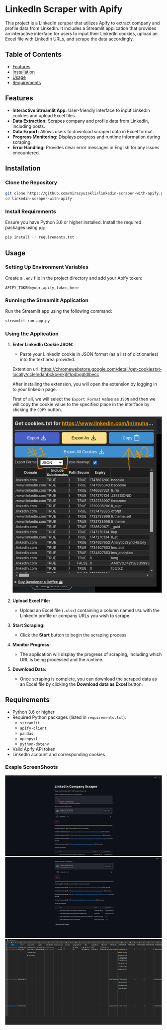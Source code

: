 # LinkedIn Scraper with Apify

This project is a LinkedIn scraper that utilizes Apify to extract company and profile data from LinkedIn. It includes a Streamlit application that provides an interactive interface for users to input their LinkedIn cookies, upload an Excel file with LinkedIn URLs, and scrape the data accordingly.

## Table of Contents

- [Features](#features)
- [Installation](#installation)
- [Usage](#usage)
- [Requirements](#requirements)

## Features

- **Interactive Streamlit App:** User-friendly interface to input LinkedIn cookies and upload Excel files.
- **Data Extraction:** Scrapes company and profile data from LinkedIn, including posts.
- **Data Export:** Allows users to download scraped data in Excel format.
- **Progress Monitoring:** Displays progress and runtime information during scraping.
- **Error Handling:** Provides clear error messages in English for any issues encountered.

## Installation

### Clone the Repository

```bash
git clone https://github.com/miracyuzakli/linkedin-scraper-with-apify.git
cd linkedin-scraper-with-apify
```

### Install Requirements

Ensure you have Python 3.6 or higher installed. Install the required packages using `pip`:

```bash
pip install -r requirements.txt
```

## Usage

### Setting Up Environment Variables

Create a `.env` file in the project directory and add your Apify token:

```
APIFY_TOKEN=your_apify_token_here
```

### Running the Streamlit Application

Run the Streamlit app using the following command:

```bash
streamlit run app.py
```

### Using the Application

1. **Enter LinkedIn Cookie JSON:**
   - Paste your LinkedIn cookie in JSON format (as a list of dictionaries) into the text area provided.

    Extention url: https://chromewebstore.google.com/detail/get-cookiestxt-locally/cclelndahbckbenkjhflpdbgdldlbecc

    After installing the extension, you will open the extension by logging in to your linkedin page.

    First of all, we will select the `Export Format` value as `JSON` and then we will copy the cookie value to the specified place in the interface by clicking the `COPY` button.

    ![alt text](report/ss5.png)

   
2. **Upload Excel File:**
   - Upload an Excel file (`.xlsx`) containing a column named `URL` with the LinkedIn profile or company URLs you wish to scrape.

3. **Start Scraping:**
   - Click the **Start** button to begin the scraping process.

4. **Monitor Progress:**
   - The application will display the progress of scraping, including which URL is being processed and the runtime.

5. **Download Data:**
   - Once scraping is complete, you can download the scraped data as an Excel file by clicking the **Download data as Excel** button.

## Requirements

- Python 3.6 or higher
- Required Python packages (listed in `requirements.txt`):
  - `streamlit`
  - `apify-client`
  - `pandas`
  - `openpyxl`
  - `python-dotenv`
- Valid Apify API token
- LinkedIn account and corresponding cookies



### Exaple ScreenShoots

![alt text](report/ss1.png)
![alt text](report/ss2.png)
![alt text](report/ss3.png)


